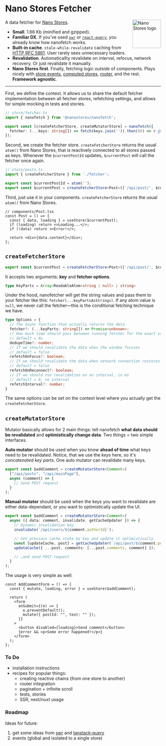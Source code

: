 # Nano Stores Fetcher

<img align="right" width="92" height="92" title="Nano Stores logo"
     src="https://nanostores.github.io/nanostores/logo.svg">

A data fetcher for [Nano Stores](https://github.com/nanostores/nanostores).

- **Small**. 1.66 Kb (minified and gzipped).
- **Familiar DX**. If you've used [`swr`](https://swr.vercel.app/) or
[`react-query`](https://react-query-v3.tanstack.com/), you already know how nanofetch
works.
- **Built-in cache**. `stale-while-revalidate` caching from 
[HTTP RFC 5861](https://tools.ietf.org/html/rfc5861). User rarely sees unnecessary
loaders.
- **Revalidation**. Automaticallty revalidate on interval, refocus, network recovery.
Or just revalidate it manually.
- **Nano Stores first**. Finally, fetching logic *outside* of components. Plays nicely
with [store events](https://github.com/nanostores/nanostores#store-events),
[computed stores](https://github.com/nanostores/nanostores#computed-stores),
[router](https://github.com/nanostores/router), and the rest. **Framework agnostic**.

---

First, we define the context. It allows us to share the default fetcher
implementation between all fetcher stores, refetching settings, and allows for
simple mocking in tests and stories.

```ts
// store/fetcher.ts
import { nanofetch } from '@nanostores/nanofetch';

export const [createFetcherStore, createMutatorStore] = nanofetch({
  fetcher: (...keys: string[]) => fetch(keys.join('')).then((r) => r.json()),
});
```

Second, we create the fetcher store. `createFetcherStore` returns the usual `atom()`
from Nano Stores, that is reactively connected to all stores passed as keys. Whenever
the `$currentPostId` updates, `$currentPost` will call the fetcher once again.

```ts
// store/posts.ts
import { createFetcherStore } from './fetcher';

export const $currentPostId = atom('');
export const $currentPost = createFetcherStore<Post>(['/api/post/', $currentPostId]);
```

Third, just use it in your components. `createFetcherStore` returns the usual
`atom()` from Nano Stores.

```tsx
// components/Post.tsx
const Post = () => {
  const { data, loading } = useStore($currentPost);
  if (loading) return <>Loading...</>;
  if (!data) return <>Error!</>;

  return <div>{data.content}</div>;
};

```

## `createFetcherStore`

```ts
export const $currentPost = createFetcherStore<Post>(['/api/post/', $currentPostId]);
```

It accepts two arguments: **key** and **fetcher options**.

```ts
type KeyParts = Array<ReadableAtom<string | null> | string>
```

Under the hood, nanofetcher will get the string values and pass them to your fetcher
like this: `fetcher(...keyPartsAsStrings)`. If any atom value is `null`, we never call
the fetcher—this is the conditional fetching technique we have.

```ts
type Options = {
  // The async function that actually returns the data
  fetcher?: (...keyParts: string[]) => Promise<unknown>;
  // How much time should pass between running fetcher for the exact same key parts
  // default = 4s
  dedupeTime?: number;
  // If we should revalidate the data when the window focuses
  // default = false
  refetchOnFocus?: boolean;
  // If we should revalidate the data when network connection restores
  // default = false
  refetchOnReconnect?: boolean;
  // If we should run revalidation on an interval, in ms
  // default = 0, no interval
  refetchInterval?: number;
}
```

The same options can be set on the context level where you actually get the
`createFetcherStore`.

## `createMutatorStore`

Mutator basically allows for 2 main things: tell nanofetch **what data should be
revalidated** and **optimistically change data**. Two things = two simple interfaces.

**Auto mutator** should be used when you know **ahead of time** what keys need to be 
revalidated. Notice, that we use the *keys* here, so it's *concatenated key parts*.
One auto mutator can revalidate many keys.

```ts
export const $addComment = createMutatorStore<Comment>(
  ["/api/posts", "/api/mainPage"],
  async (comment) => {
    // Send POST request
  }
);
```

**Manual mutator** should be used when the keys you want to revalidate are either
data-dependant, or you want to optimistically update the UI.

```ts
export const $addComment = createMutatorStore<Comment>(
  async ({ data: comment, invalidate, getCacheUpdater }) => {
    // Dynamic invalidation key
    invalidate(`/api/users/${comment.authorId}`);

    // Get previous cache state by key and update it optimistically
    const [updateCache, post] = getCacheUpdater(`/api/post/${comment.postId}`);
    updateCache({ ...post, comments: [...post.comments, comment] });

    // …and send POST request
  }
);
```

The usage is very simple as well:

```tsx
const AddCommentForm = () => {
  const { mutate, loading, error } = useStore($addComment);

  return (
    <form
      onSubmit={(e) => {
        e.preventDefault();
        mutate({ postId: "", text: "" });
      }}
    >
      <button disabled={loading}>Send comment</button>
      {error && <p>Some error happened!</p>}
    </form>
  );
};
```

### To Do

- installation instructions
- recipes for popular things: 
  - creating reactive chains (from one store to another)
  - router integration
  - pagination + infinite scroll
  - tests, stories
  - SSR, next/nuxt usage

### Roadmap

Ideas for future:

1. get some ideas from [swr](https://swr.vercel.app/docs/api#options) and
[tanstack-query](https://react-query-v3.tanstack.com/)
2. events (global and isolated to a single store)
